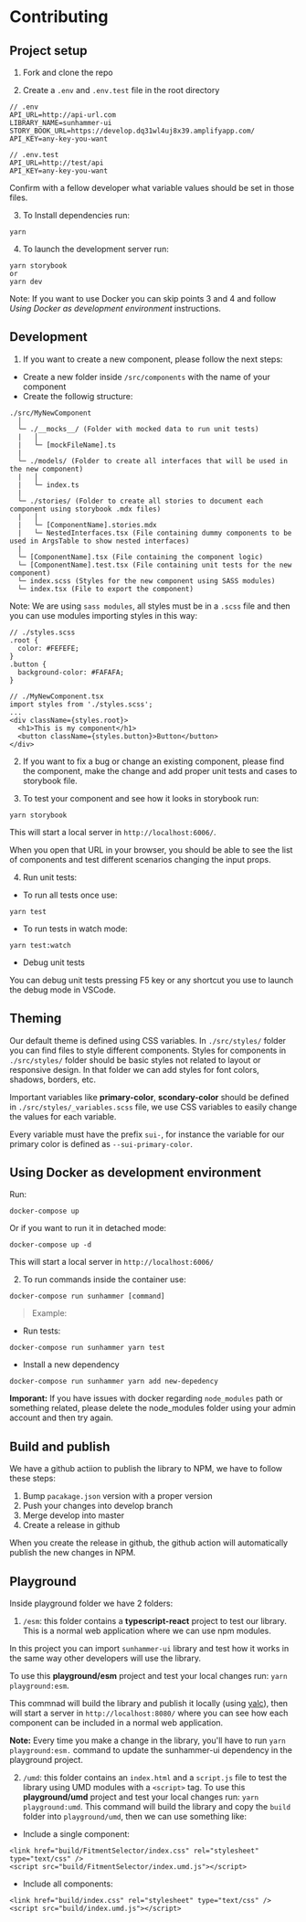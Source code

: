 # Contributing

## Project setup

1. Fork and clone the repo

2. Create a `.env` and `.env.test` file in the root directory

```
// .env
API_URL=http://api-url.com
LIBRARY_NAME=sunhammer-ui
STORY_BOOK_URL=https://develop.dq31wl4uj8x39.amplifyapp.com/
API_KEY=any-key-you-want
```

```
// .env.test
API_URL=http://test/api
API_KEY=any-key-you-want
```

Confirm with a fellow developer what variable values should be set in those files.

3. To Install dependencies run:

```
yarn
```

4. To launch the development server run:

```
yarn storybook
or
yarn dev
```

Note: If you want to use Docker you can skip points 3 and 4 and follow _Using Docker as development environment_ instructions.

## Development

1. If you want to create a new component, please follow the next steps:

- Create a new folder inside `/src/components` with the name of your component
- Create the followig structure:

```
./src/MyNewComponent
  │
  └─ ./__mocks__/ (Folder with mocked data to run unit tests)
  |   │
  |   └─ [mockFileName].ts
  |
  └─ ./models/ (Folder to create all interfaces that will be used in the new component)
  |   │
  |   └─ index.ts
  |
  └─ ./stories/ (Folder to create all stories to document each component using storybook .mdx files)
  |   │
  |   └─ [ComponentName].stories.mdx
  |   └─ NestedInterfaces.tsx (File containing dummy components to be used in ArgsTable to show nested interfaces)
  |
  └─ [ComponentName].tsx (File containing the component logic)
  └─ [ComponentName].test.tsx (File containing unit tests for the new component)
  └─ index.scss (Styles for the new component using SASS modules)
  └─ index.tsx (File to export the component)

```

Note: We are using `sass modules`, all styles must be in a `.scss` file and then you can use modules importing styles in this way:

```
// ./styles.scss
.root {
  color: #FEFEFE;
}
.button {
  background-color: #FAFAFA;
}
```

```
// ./MyNewComponent.tsx
import styles from './styles.scss';
...
<div className={styles.root}>
  <h1>This is my component</h1>
  <button className={styles.button}>Button</button>
</div>
```

2. If you want to fix a bug or change an existing component, please find the component, make the change and add proper unit tests and cases to storybook file.

3. To test your component and see how it looks in storybook run:

```
yarn storybook
```

This will start a local server in `http://localhost:6006/`.

When you open that URL in your browser, you should be able to see the list of components and test different scenarios changing the input props.

4. Run unit tests:

- To run all tests once use:

```
yarn test
```

- To run tests in watch mode:

```
yarn test:watch
```

- Debug unit tests

You can debug unit tests pressing F5 key or any shortcut you use to launch the debug mode in VSCode.

## Theming

Our default theme is defined using CSS variables.
In `./src/styles/` folder you can find files to style different components.
Styles for components in `./src/styles/` folder should be basic styles not related to layout or responsive design. In that folder we can add styles for font colors, shadows, borders, etc.

Important variables like **primary-color**, **scondary-color** should be defined in `./src/styles/_variables.scss` file, we use CSS variables to easily change the values for each variable.

Every variable must have the prefix `sui-`, for instance the variable for our primary color is defined as `--sui-primary-color`.

## Using Docker as development environment

Run:

```
docker-compose up
```

Or if you want to run it in detached mode:

```
docker-compose up -d
```

This will start a local server in `http://localhost:6006/`

2. To run commands inside the container use:

```
docker-compose run sunhammer [command]
```

> Example:

- Run tests:

```
docker-compose run sunhammer yarn test
```

- Install a new dependency

```
docker-compose run sunhammer yarn add new-depedency
```

**Imporant:** If you have issues with docker regarding `node_modules` path or something related, please delete the node_modules folder using your admin account and then try again.

## Build and publish

We have a github actiion to publish the library to NPM, we have to follow these steps:

1. Bump `pacakage.json` version with a proper version
2. Push your changes into develop branch
3. Merge develop into master
4. Create a release in github

When you create the release in github, the github action will automatically publish the new changes in NPM.

## Playground

Inside playground folder we have 2 folders:

1. `/esm`: this folder contains a **typescript-react** project to test our library. This is a normal web application where we can use npm modules.

In this project you can import `sunhammer-ui` library and test how it works in the same way other developers will use the library.

To use this **playground/esm** project and test your local changes run: `yarn playground:esm`.

This commnad will build the library and publish it locally (using [yalc](https://www.npmjs.com/package/yalc)), then will start a server in `http://localhost:8080/` where you can see how each component can be included in a normal web application.

**Note:** Every time you make a change in the library, you'll have to run `yarn playground:esm.` command to update the sunhammer-ui dependency in the playground project.

2. `/umd`: this folder contains an `index.html` and a `script.js` file to test the library using UMD modules with a `<script>` tag.
   To use this **playground/umd** project and test your local changes run: `yarn playground:umd`.
   This command will build the library and copy the `build` folder into `playground/umd`, then we can use something like:

- Include a single component:

```
<link href="build/FitmentSelector/index.css" rel="stylesheet" type="text/css" />
<script src="build/FitmentSelector/index.umd.js"></script>
```

- Include all components:

```
<link href="build/index.css" rel="stylesheet" type="text/css" />
<script src="build/index.umd.js"></script>
```
